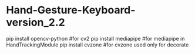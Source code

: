 # Hand-Gesture-Keyboard-version_2.2
pip install opencv-python #for cv2
pip install mediapipe #for mediapipe in HandTrackingModule
pip install cvzone #for cvzone used only for decorate
